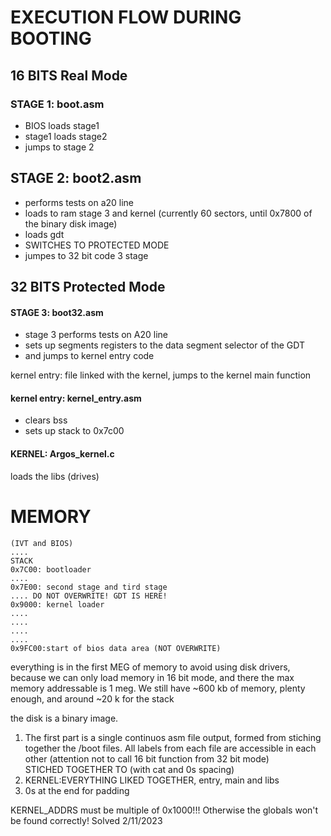# EXECUTION FLOW DURING BOOTING 


## 16 BITS Real Mode


### STAGE 1: boot.asm
* BIOS loads stage1
* stage1 loads stage2
* jumps to stage 2

## STAGE 2: boot2.asm

* performs tests on a20 line
* loads to ram stage 3 and kernel (currently 60 sectors, until 0x7800 of the binary disk image)  
* loads gdt
* SWITCHES TO PROTECTED MODE
* jumpes to 32 bit code 3 stage



## 32 BITS Protected Mode

#### STAGE 3: boot32.asm
* stage 3 performs tests on A20 line
* sets up segments registers to the data segment selector of the GDT
* and jumps to kernel entry code


kernel entry: file linked with the kernel, jumps to the kernel main function
#### kernel entry: kernel_entry.asm
*   clears bss
* sets up stack to 0x7c00

#### KERNEL: Argos_kernel.c

loads the libs (drives)


# MEMORY


    (IVT and BIOS)
    .... 
    STACK
    0x7C00: bootloader
    ....
    0x7E00: second stage and tird stage
    .... DO NOT OVERWRITE! GDT IS HERE!
    0x9000: kernel loader
    ....
    ....
    ....
    ....
    0x9FC00:start of bios data area (NOT OVERWRITE)


everything is in the first MEG of memory to avoid using disk drivers, because we can only load memory in 16 bit mode, and there the max memory addressable is 1 meg. We still have ~600 kb of memory, plenty enough, and around ~20 k for the stack


the disk is a binary image. 

1) The first part is a single continuos asm file output, formed from stiching together the /boot files. All labels from each file are accessible in each other (attention not to call 16 bit function from 32 bit mode)  
STICHED TOGETHER TO (with cat and 0s spacing)
2) KERNEL:EVERYTHING LIKED TOGETHER, entry, main and libs
3) 0s at the end for padding



KERNEL_ADDRS must be multiple of 0x1000!!! Otherwise the globals won't be found correctly! Solved 2/11/2023

